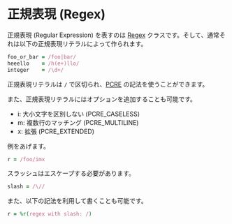 # 正規表現 (Regex)

正規表現 (Regular Expression) を表すのは [Regex](http://crystal-lang.org/api/Regex.html) クラスです。そして、通常それは以下の正規表現リテラルによって作られます。

```ruby
foo_or_bar = /foo|bar/
heeello    = /h(e+)llo/
integer    = /\d+/
```

正規表現リテラルは `/` で区切られ、[PCRE](http://pcre.org/pcre.txt) の記法を使うことができます。

また、正規表現リテラルにはオプションを追加することも可能です。

* i: 大小文字を区別しない (PCRE_CASELESS)
* m: 複数行のマッチング (PCRE_MULTILINE)
* x: 拡張 (PCRE_EXTENDED)

例をあげます。

```ruby
r = /foo/imx
```

スラッシュはエスケープする必要があります。

```ruby
slash = /\//
```

また、以下の記法を利用して書くことも可能です。

```ruby
r = %r(regex with slash: /)
```
